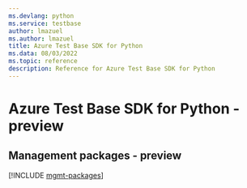 ```yaml
---
ms.devlang: python
ms.service: testbase
author: lmazuel
ms.author: lmazuel
title: Azure Test Base SDK for Python
ms.data: 08/03/2022
ms.topic: reference
description: Reference for Azure Test Base SDK for Python
---
```

# Azure Test Base SDK for Python - preview

## Management packages - preview
[!INCLUDE [mgmt-packages](test-base-mgmt-index.md)]